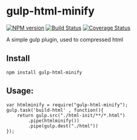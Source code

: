 # gulp-html-minify

[![NPM version][npm-image]][npm-url] [![Build Status][travis-image]][travis-url] [![Coverage Status][coveralls-image]][coveralls-url]

A simple gulp plugin, used to compressed html

## Install
    npm install gulp-html-minify

## Usage:
```
var htmlminify = require("gulp-html-minify");
gulp.task('build-html' , function(){
    return gulp.src("./html-init/**/*.html")
        .pipe(htmlminify())
        .pipe(gulp.dest("./html"))
});
```

[npm-url]: https://npmjs.org/package/gulp-html-minify
[npm-image]: http://img.shields.io/npm/v/gulp-html-minify.svg
[travis-url]: https://travis-ci.org/whxaxes/gulp-html-minify
[travis-image]: http://img.shields.io/travis/whxaxes/gulp-html-minify.svg
[coveralls-url]: https://coveralls.io/r/whxaxes/gulp-html-minify
[coveralls-image]: https://coveralls.io/repos/github/whxaxes/gulp-html-minify/badge.svg